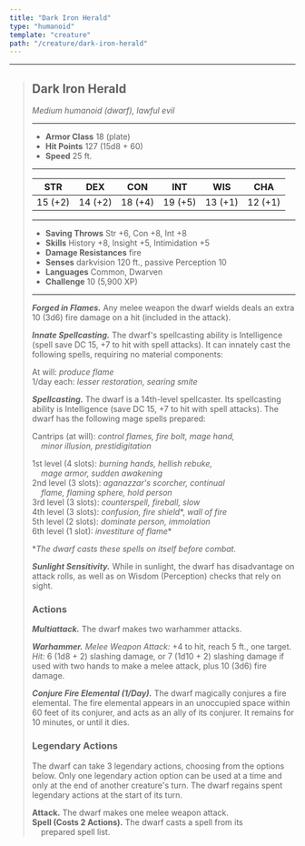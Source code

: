 ```yaml
---
title: "Dark Iron Herald"
type: "humanoid"
template: "creature"
path: "/creature/dark-iron-herald"
---
```


___
>
> ## Dark Iron Herald
>*Medium humanoid (dwarf), lawful evil*
> ___
>
> - **Armor Class** 18 (plate)
> - **Hit Points** 127 (15d8 + 60)
> - **Speed** 25 ft.
>___
>
>|STR|DEX|CON|INT|WIS|CHA|
>|:---:|:---:|:---:|:---:|:---:|:---:|
>|15 (+2)|14 (+2)|18 (+4)|19 (+5)|13 (+1)|12 (+1)|
>___
>
> - **Saving Throws** Str +6, Con +8, Int +8
> - **Skills** History +8, Insight +5, Intimidation +5
> - **Damage Resistances** fire
> - **Senses** darkvision 120 ft., passive Perception 10
> - **Languages** Common, Dwarven
> - **Challenge** 10 (5,900 XP)
> ___
>
> ***Forged in Flames.*** Any melee weapon the dwarf wields deals an extra 10 (3d6) fire damage on a hit (included in the attack).
>
> ***Innate Spellcasting.*** The dwarf's spellcasting ability is Intelligence (spell save DC 15, +7 to hit with spell attacks). It can innately cast the following spells, requiring no material components:
>
> At will: *produce flame*
> <br> 1/day each: *lesser restoration, searing smite*
>
> ***Spellcasting.*** The dwarf is a 14th-level spellcaster. Its spellcasting ability is Intelligence (save DC 15, +7 to hit with spell attacks). The dwarf has the following mage spells prepared:
>
> Cantrips (at will): *control flames, fire bolt, mage hand, <br>&nbsp;&nbsp;&nbsp; minor illusion, prestidigitation*
>
> 1st level (4 slots): *burning hands, hellish rebuke, <br>&nbsp;&nbsp;&nbsp; mage armor, sudden awakening*
> <br> 2nd level (3 slots): *aganazzar's scorcher, continual <br>&nbsp;&nbsp;&nbsp; flame, flaming sphere, hold person*
> <br> 3rd level (3 slots): *counterspell, fireball, slow*
> <br> 4th level (3 slots): *confusion, fire shield**, *wall of fire*
> <br> 5th level (2 slots): *dominate person, immolation*
> <br> 6th level (1 slot): *investiture of flame**
>
> **The dwarf casts these spells on itself before combat.*
>
> ***Sunlight Sensitivity.*** While in sunlight, the dwarf has disadvantage on attack rolls, as well as on Wisdom (Perception) checks that rely on sight.
>
> ### Actions
> ***Multiattack.*** The dwarf makes two warhammer attacks.
>
> ***Warhammer.*** *Melee Weapon Attack:* +4 to hit, reach 5 ft., one target. *Hit:* 6 (1d8 + 2) slashing damage, or 7 (1d10 + 2) slashing damage if used with two hands to make a melee attack, plus 10 (3d6) fire damage.
>
> ***Conjure Fire Elemental (1/Day).*** The dwarf magically conjures a fire elemental. The fire elemental appears in an unoccupied space within 60 feet of its conjurer, and acts as an ally of its conjurer. It remains for 10 minutes, or until it dies.
>
> ### Legendary Actions
> The dwarf can take 3 legendary actions, choosing from the options below. Only one legendary action option can be used at a time and only at the end of another creature's turn. The dwarf regains spent legendary actions at the start of its turn.
>
> **Attack.** The dwarf makes one melee weapon attack.
> <br> **Spell (Costs 2 Actions).** The dwarf casts a spell from its <br>&nbsp;&nbsp;&nbsp; prepared spell list.
